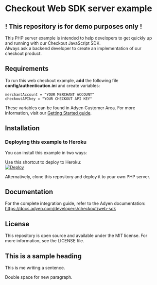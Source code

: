 # Checkout Web SDK server example

## ! This repository is for demo purposes only !
This PHP server example is intended to help developers to get quickly up and running with our Checkout JavaScript SDK.<br/>
Always ask a backend developer to create an implementation of our checkout product.

## Requirements
To run this web checkout example, <b>add</b>  the following file <b>config/authentication.ini</b> and create variables:<br/>

```
merchantAccount = "YOUR MERCHANT ACCOUNT"
checkoutAPIkey = "YOUR CHECKOUT API KEY"
```

These variables can be found in Adyen Customer Area. For more information, visit our <a href="https://docs.adyen.com/developers/get-started-with-adyen/create-a-test-account">Getting Started guide</a>.<br/>

## Installation

### Deploying this example to Heroku

You can install this example in two ways:

Use this shortcut to deploy to Heroku:<br/>
[![Deploy](https://www.herokucdn.com/deploy/button.svg)](https://heroku.com/deploy?template=https://github.com/Adyen/adyen-web-sdk-sample-code)
  
Alternatively, clone this repository and deploy it to your own PHP server.

## Documentation

For the complete integration guide, refer to the Adyen documentation:
<a href="Checkout Web SDK">https://docs.adyen.com/developers/checkout/web-sdk</a>

## License

This repository is open source and available under the MIT license. For more information, see the LICENSE file.

## This is a sample heading

This is me writing a sentence. 

Double space for new paragraph. 
